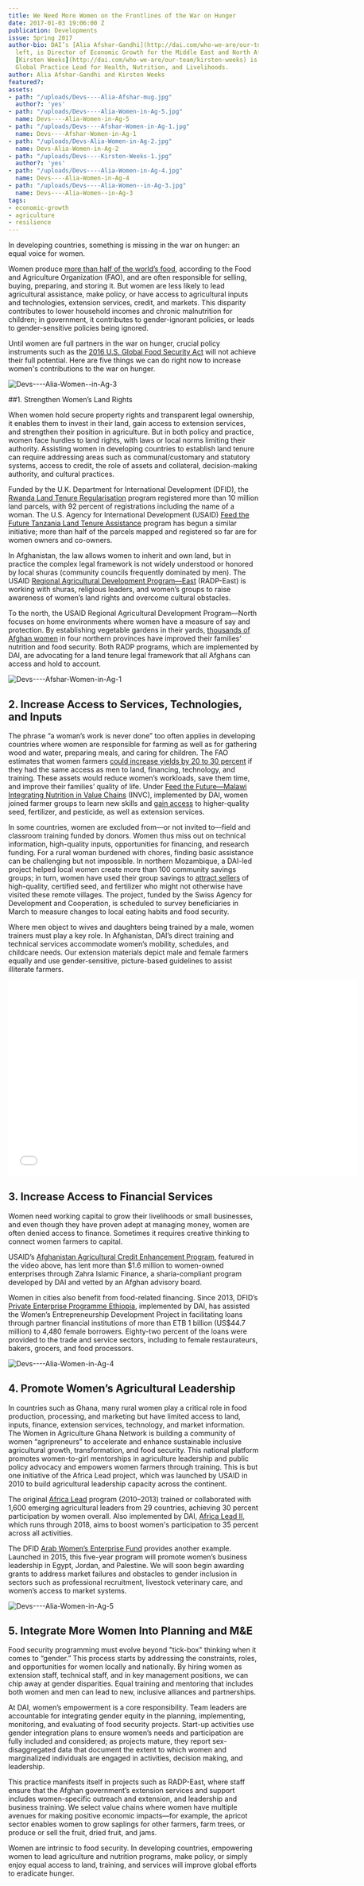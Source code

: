 ```yaml
---
title: We Need More Women on the Frontlines of the War on Hunger
date: 2017-01-03 19:06:00 Z
publication: Developments
issue: Spring 2017
author-bio: DAI’s [Alia Afshar-Gandhi](http://dai.com/who-we-are/our-team/alia-afshar-gandhi),
  left, is Director of Economic Growth for the Middle East and North Africa region;
  [Kirsten Weeks](http://dai.com/who-we-are/our-team/kirsten-weeks) is DAI’s Principal
  Global Practice Lead for Health, Nutrition, and Livelihoods.
author: Alia Afshar-Gandhi and Kirsten Weeks
featured?: 
assets:
- path: "/uploads/Devs----Alia-Afshar-mug.jpg"
  author?: 'yes'
- path: "/uploads/Devs----Alia-Women-in-Ag-5.jpg"
  name: Devs----Alia-Women-in-Ag-5
- path: "/uploads/Devs----Afshar-Women-in-Ag-1.jpg"
  name: Devs----Afshar-Women-in-Ag-1
- path: "/uploads/Devs-Alia-Women-in-Ag-2.jpg"
  name: Devs-Alia-Women-in-Ag-2
- path: "/uploads/Devs----Kirsten-Weeks-1.jpg"
  author?: 'yes'
- path: "/uploads/Devs----Alia-Women-in-Ag-4.jpg"
  name: Devs----Alia-Women-in-Ag-4
- path: "/uploads/Devs----Alia-Women--in-Ag-3.jpg"
  name: Devs----Alia-Women--in-Ag-3
tags:
- economic-growth
- agriculture
- resilience
---
```


In developing countries, something is missing in the war on hunger: an equal voice for women.




Women produce [more than half of the world’s food](http://www.fao.org/docrep/x0262e/x0262e16.htm), according to the Food and Agriculture Organization (FAO), and are often responsible for selling, buying, preparing, and storing it. But women are less likely to lead agricultural assistance, make policy, or have access to agricultural inputs and technologies, extension services, credit, and markets. This disparity contributes to lower household incomes and chronic malnutrition for children; in government, it contributes to gender-ignorant policies, or leads to gender-sensitive policies being ignored.

Until women are full partners in the war on hunger, crucial policy instruments such as the [2016 U.S. Global Food Security Act](https://www.congress.gov/bill/114th-congress/senate-bill/1252/text) will not achieve their full potential. Here are five things we can do right now to increase women's contributions to the war on hunger.

![Devs----Alia-Women--in-Ag-3](/uploads/Devs----Alia-Women--in-Ag-3.jpg) 

##1. Strengthen Women’s Land Rights

When women hold secure property rights and transparent legal ownership, it enables them to invest in their land, gain access to extension services, and strengthen their position in agriculture. But in both policy and practice, women face hurdles to land rights, with laws or local norms limiting their authority. Assisting women in developing countries to establish land tenure can require addressing areas such as communal/customary and statutory systems, access to credit, the role of assets and collateral, decision-making authority, and cultural practices.

Funded by the U.K. Department for International Development (DFID), the [Rwanda Land Tenure Regularisation](https://www.dai.com/our-work/projects/rwanda-support-land-tenure-regularisation) program registered more than 10 million land parcels, with 92 percent of registrations including the name of a woman. The U.S. Agency for International Development (USAID) [Feed the Future Tanzania Land Tenure Assistance](https://www.dai.com/our-work/projects/tanzania-feed-future-tanzania-land-tenure-assistance-lta) program has begun a similar initiative; more than half of the parcels mapped and registered so far are for women owners and co-owners.

In Afghanistan, the law allows women to inherit and own land, but in practice the complex legal framework is not widely understood or honored by local shuras (community councils frequently dominated by men). The USAID [Regional Agricultural Development Program—East](https://www.dai.com/our-work/projects/regional-agricultural-development-program-radp-east) (RADP-East) is working with shuras, religious leaders, and women’s groups to raise awareness of women’s land rights and overcome cultural obstacles.

To the north, the USAID Regional Agricultural Development Program—North focuses on home environments where women have a measure of say and protection. By establishing vegetable gardens in their yards, [thousands of Afghan women](http://dai-global-developments.com/articles/simple-solutions-nutrition-and-kitchen-gardens-in-afghanistan/) in four northern provinces have improved their families’ nutrition and food security. Both RADP programs, which are implemented by DAI, are advocating for a land tenure legal framework that all Afghans can access and hold to account.

![Devs----Afshar-Women-in-Ag-1](/uploads/Devs----Afshar-Women-in-Ag-1.jpg) 

## 2. Increase Access to Services, Technologies, and Inputs

The phrase “a woman’s work is never done” too often applies in developing countries where women are responsible for farming as well as for gathering wood and water, preparing meals, and caring for children. The FAO estimates that women farmers [could increase yields by 20 to 30 percent](http://www.fao.org/docrep/013/i2050e/i2050e.pdf) if they had the same access as men to land, financing, technology, and training. These assets would reduce women’s workloads, save them time, and improve their families’ quality of life. Under [Feed the Future—Malawi Integrating Nutrition in Value Chains](https://www.dai.com/our-work/projects/malawi-integrating-nutrition-value-chains) (INVC), implemented by DAI, women joined farmer groups to learn new skills and [gain access](http://dai-global-developments.com/articles/including-men-and-farmers-to-promote-nutrition-change-behaviors/) to higher-quality seed, fertilizer, and pesticide, as well as extension services.

In some countries, women are excluded from—or not invited to—field and classroom training funded by donors. Women thus miss out on technical information, high-quality inputs, opportunities for financing, and research funding. For a rural woman burdened with chores, finding basic assistance can be challenging but not impossible. In northern Mozambique, a DAI-led project helped local women create more than 100 community savings groups; in turn, women have used their group savings to [attract sellers](http://dai-global-developments.com/articles/breaking-a-wooden-box-under-a-mango-tree/) of high-quality, certified seed, and fertilizer who might not otherwise have visited these remote villages. The project, funded by the Swiss Agency for Development and Cooperation, is scheduled to survey beneficiaries in March to measure changes to local eating habits and food security.

Where men object to wives and daughters being trained by a male, women trainers must play a key role. In Afghanistan, DAI’s direct training and technical services accommodate women’s mobility, schedules, and childcare needs. Our extension materials depict male and female farmers equally and use gender-sensitive, picture-based guidelines to assist illiterate farmers.

<iframe allowfullscreen="" frameborder="0" height="394" mozallowfullscreen="" src="//player.vimeo.com/video/104419931" webkitallowfullscreen="" width="703"></iframe>

## 3. Increase Access to Financial Services

Women need working capital to grow their livelihoods or small businesses, and even though they have proven adept at managing money, women are often denied access to finance. Sometimes it requires creative thinking to connect women farmers to capital.

USAID’s [Afghanistan Agricultural Credit Enhancement Program](https://www.dai.com/our-work/projects/afghanistan-agricultural-credit-enhancement-program-i-ii-ace), featured in the video above, has lent more than $1.6 million to women-owned enterprises through Zahra Islamic Finance, a sharia-compliant program developed by DAI and vetted by an Afghan advisory board.

Women in cities also benefit from food-related financing. Since 2013, DFID’s [Private Enterprise Programme Ethiopia](https://www.dai.com/our-work/projects/ethiopia-private-enterprise-programme-ethiopia-pepe), implemented by DAI, has assisted the Women’s Entrepreneurship Development Project in facilitating loans through partner financial institutions of more than ETB 1 billion (US$44.7 million) to 4,480 female borrowers. Eighty-two percent of the loans were provided to the trade and service sectors, including to female restaurateurs, bakers, grocers, and food processors.

![Devs----Alia-Women-in-Ag-4](/uploads/Devs----Alia-Women-in-Ag-4.jpg) 

## 4. Promote Women’s Agricultural Leadership

In countries such as Ghana, many rural women play a critical role in food production, processing, and marketing but have limited access to land, inputs, finance, extension services, technology, and market information. The Women in Agriculture Ghana Network is building a community of women “agripreneurs” to accelerate and enhance sustainable inclusive agricultural growth, transformation, and food security. This national platform promotes women-to-girl mentorships in agriculture leadership and public policy advocacy and empowers women farmers through training. This is but one initiative of the Africa Lead project, which was launched by USAID in 2010 to build agricultural leadership capacity across the continent. 

The original [Africa Lead](https://www.dai.com/our-work/projects/africa-leadership-training-and-capacity-building-program-africa-lead) program (2010–2013) trained or collaborated with 1,600 emerging agricultural leaders from 29 countries, achieving 30 percent participation by women overall. Also implemented by DAI, [Africa Lead II](https://www.dai.com/our-work/projects/africa-africa-lead-ii), which runs through 2018, aims to boost women's participation to 35 percent across all activities.

The DFID [Arab Women’s Enterprise Fund](https://www.dai.com/our-work/projects/jordan-egypt-and-palestine-arab-women-enterprise-fund) provides another example. Launched in 2015, this five-year program will promote women’s business leadership in Egypt, Jordan, and Palestine. We will soon begin awarding grants to address market failures and obstacles to gender inclusion in sectors such as professional recruitment, livestock veterinary care, and women’s access to market systems.

![Devs----Alia-Women-in-Ag-5](/uploads/Devs----Alia-Women-in-Ag-5.jpg) 

## 5. Integrate More Women Into Planning and M&E

Food security programming must evolve beyond "tick-box" thinking when it comes to “gender.” This process starts by addressing the constraints, roles, and opportunities for women locally and nationally. By hiring women as extension staff, technical staff, and in key management positions, we can chip away at gender disparities. Equal training and mentoring that includes both women and men can lead to new, inclusive alliances and partnerships.

At DAI, women’s empowerment is a core responsibility. Team leaders are accountable for integrating gender equity in the planning, implementing, monitoring, and evaluating of food security projects. Start-up activities use gender integration plans to ensure women’s needs and participation are fully included and considered; as projects mature, they report sex-disaggregated data that document the extent to which women and marginalized individuals are engaged in activities, decision making, and leadership.

This practice manifests itself in projects such as RADP-East, where staff ensure that the Afghan government’s extension services and support includes women-specific outreach and extension, and leadership and business training. We select value chains where women have multiple avenues for making positive economic impacts—for example, the apricot sector enables women to grow saplings for other farmers, farm trees, or produce or sell the fruit, dried fruit, and jams. 

Women are intrinsic to food security. In developing countries, empowering women to lead agriculture and nutrition programs, make policy, or simply enjoy equal access to land, training, and services will improve global efforts to eradicate hunger.
